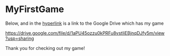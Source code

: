 # MyFirstGame

Below, and in the [hyperlink](https://drive.google.com/file/d/1aPU45ozzu0kPRFu8vstIiEBjnqDJfy5m/view?usp=sharing) is a link to the Google Drive which has my game

https://drive.google.com/file/d/1aPU45ozzu0kPRFu8vstIiEBjnqDJfy5m/view?usp=sharing

Thank you for checking out my game!

